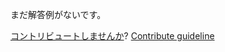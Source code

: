 
まだ解答例がないです。

[コントリビュートしませんか](https://github.com/BFEdev/BFE.dev-solutions/blob/main/quiz/parseint_ja.md)?  [Contribute guideline](https://github.com/BFEdev/BFE.dev-solutions#how-to-contribute)
